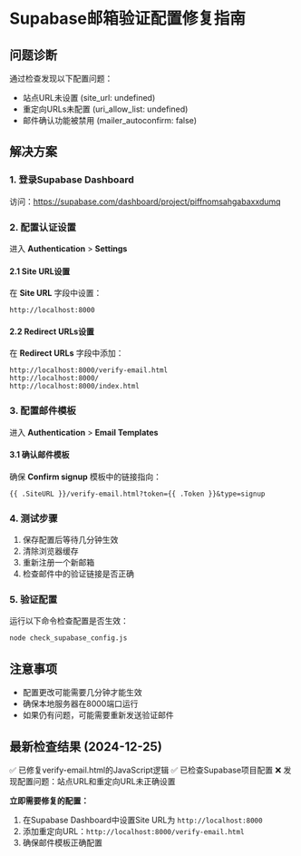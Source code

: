 # Supabase邮箱验证配置修复指南

## 问题诊断
通过检查发现以下配置问题：
- 站点URL未设置 (site_url: undefined)
- 重定向URLs未配置 (uri_allow_list: undefined)  
- 邮件确认功能被禁用 (mailer_autoconfirm: false)

## 解决方案

### 1. 登录Supabase Dashboard
访问：https://supabase.com/dashboard/project/piffnomsahgabaxxdumq

### 2. 配置认证设置
进入 **Authentication** > **Settings**

#### 2.1 Site URL设置
在 **Site URL** 字段中设置：
```
http://localhost:8000
```

#### 2.2 Redirect URLs设置
在 **Redirect URLs** 字段中添加：
```
http://localhost:8000/verify-email.html
http://localhost:8000/
http://localhost:8000/index.html
```

### 3. 配置邮件模板
进入 **Authentication** > **Email Templates**

#### 3.1 确认邮件模板
确保 **Confirm signup** 模板中的链接指向：
```
{{ .SiteURL }}/verify-email.html?token={{ .Token }}&type=signup
```

### 4. 测试步骤
1. 保存配置后等待几分钟生效
2. 清除浏览器缓存
3. 重新注册一个新邮箱
4. 检查邮件中的验证链接是否正确

### 5. 验证配置
运行以下命令检查配置是否生效：
```bash
node check_supabase_config.js
```

## 注意事项
- 配置更改可能需要几分钟才能生效
- 确保本地服务器在8000端口运行
- 如果仍有问题，可能需要重新发送验证邮件

## 最新检查结果 (2024-12-25)
✅ 已修复verify-email.html的JavaScript逻辑
✅ 已检查Supabase项目配置
❌ 发现配置问题：站点URL和重定向URL未正确设置

**立即需要修复的配置：**
1. 在Supabase Dashboard中设置Site URL为 `http://localhost:8000`
2. 添加重定向URL：`http://localhost:8000/verify-email.html`
3. 确保邮件模板正确配置